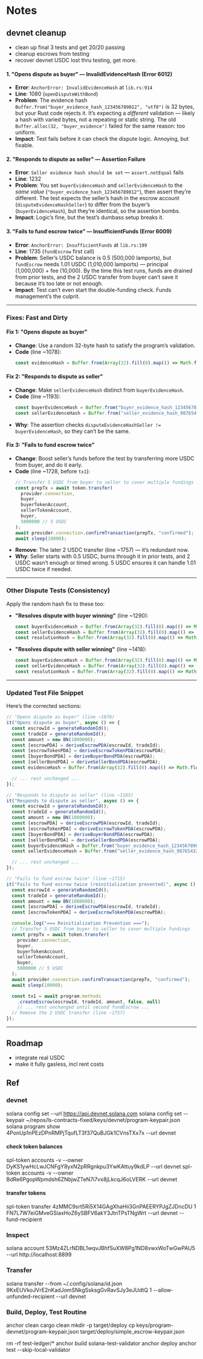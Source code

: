 # Notes

## devnet cleanup
- clean up final 3 tests and get 20/20 passing
- cleanup escrows from testing
- recover devnet USDC lost thru testing, get more.

#### 1. "Opens dispute as buyer" — InvalidEvidenceHash (Error 6012)
- **Error**: `AnchorError: InvalidEvidenceHash` at `lib.rs:914`
- **Line**: 1080 (`openDisputeWithBond`)
- **Problem**: The evidence hash `Buffer.from("buyer_evidence_hash_123456789012", "utf8")` is 32 bytes, but your Rust code rejects it. It’s expecting a *different* validation — likely a hash with varied bytes, not a repeating or static string. The old `Buffer.alloc(32, "buyer_evidence")` failed for the same reason: too uniform.
- **Impact**: Test fails before it can check the dispute logic. Annoying, but fixable.

#### 2. "Responds to dispute as seller" — Assertion Failure
- **Error**: `Seller evidence hash should be set` — `assert.notEqual` fails
- **Line**: 1232
- **Problem**: You set `buyerEvidenceHash` and `sellerEvidenceHash` to the *same value* (`"buyer_evidence_hash_123456789012"`), then assert they’re different. The test expects the seller’s hash in the escrow account (`disputeEvidenceHashSeller`) to differ from the buyer’s (`buyerEvidenceHash`), but they’re identical, so the assertion bombs.
- **Impact**: Logic’s fine, but the test’s dumbass setup breaks it.

#### 3. "Fails to fund escrow twice" — InsufficientFunds (Error 6009)
- **Error**: `AnchorError: InsufficientFunds` at `lib.rs:199`
- **Line**: 1735 (`fundEscrow` first call)
- **Problem**: Seller’s USDC balance is 0.5 (500,000 lamports), but `fundEscrow` needs 1.01 USDC (1,010,000 lamports) — principal (1,000,000) + fee (10,000). By the time this test runs, funds are drained from prior tests, and the 2 USDC transfer from buyer can’t save it because it’s too late or not enough.
- **Impact**: Test can’t even start the double-funding check. Funds management’s the culprit.

---



### Fixes: Fast and Dirty

#### Fix 1: "Opens dispute as buyer"
- **Change**: Use a random 32-byte hash to satisfy the program’s validation.
- **Code** (line ~1078):
  ```javascript
  const evidenceHash = Buffer.from(Array(32).fill(0).map(() => Math.floor(Math.random() * 256)));
  ```

#### Fix 2: "Responds to dispute as seller"
- **Change**: Make `sellerEvidenceHash` distinct from `buyerEvidenceHash`.
- **Code** (line ~1193):
  ```javascript
  const buyerEvidenceHash = Buffer.from("buyer_evidence_hash_123456789012", "utf8"); // 32 bytes
  const sellerEvidenceHash = Buffer.from("seller_evidence_hash_987654321098", "utf8"); // 32 bytes, different
  ```
- **Why**: The assertion checks `disputeEvidenceHashSeller != buyerEvidenceHash`, so they can’t be the same.

#### Fix 3: "Fails to fund escrow twice"
- **Change**: Boost seller’s funds before the test by transferring more USDC from buyer, and do it early.
- **Code** (line ~1728, before `tx1`):
  ```javascript
  // Transfer 5 USDC from buyer to seller to cover multiple fundings
  const prepTx = await token.transfer(
    provider.connection,
    buyer,
    buyerTokenAccount,
    sellerTokenAccount,
    buyer,
    5000000 // 5 USDC
  );
  await provider.connection.confirmTransaction(prepTx, "confirmed");
  await sleep(10000);
  ```
- **Remove**: The later 2 USDC transfer (line ~1757) — it’s redundant now.
- **Why**: Seller starts with 0.5 USDC, burns through it in prior tests, and 2 USDC wasn’t enough or timed wrong. 5 USDC ensures it can handle 1.01 USDC twice if needed.

---

### Other Dispute Tests (Consistency)
Apply the random hash fix to these too:
- **"Resolves dispute with buyer winning"** (line ~1290):
  ```javascript
  const buyerEvidenceHash = Buffer.from(Array(32).fill(0).map(() => Math.floor(Math.random() * 256)));
  const sellerEvidenceHash = Buffer.from(Array(32).fill(0).map(() => Math.floor(Math.random() * 256)));
  const resolutionHash = Buffer.from(Array(32).fill(0).map(() => Math.floor(Math.random() * 256)));
  ```
- **"Resolves dispute with seller winning"** (line ~1418):
  ```javascript
  const buyerEvidenceHash = Buffer.from(Array(32).fill(0).map(() => Math.floor(Math.random() * 256)));
  const sellerEvidenceHash = Buffer.from(Array(32).fill(0).map(() => Math.floor(Math.random() * 256)));
  const resolutionHash = Buffer.from(Array(32).fill(0).map(() => Math.floor(Math.random() * 256)));
  ```

---

### Updated Test File Snippet
Here’s the corrected sections:

```javascript
// "Opens dispute as buyer" (line ~1070)
it("Opens dispute as buyer", async () => {
  const escrowId = generateRandomId();
  const tradeId = generateRandomId();
  const amount = new BN(1000000);
  const [escrowPDA] = deriveEscrowPDA(escrowId, tradeId);
  const [escrowTokenPDA] = deriveEscrowTokenPDA(escrowPDA);
  const [buyerBondPDA] = deriveBuyerBondPDA(escrowPDA);
  const [sellerBondPDA] = deriveSellerBondPDA(escrowPDA);
  const evidenceHash = Buffer.from(Array(32).fill(0).map(() => Math.floor(Math.random() * 256)));

  // ... rest unchanged ...
});

// "Responds to dispute as seller" (line ~1185)
it("Responds to dispute as seller", async () => {
  const escrowId = generateRandomId();
  const tradeId = generateRandomId();
  const amount = new BN(1000000);
  const [escrowPDA] = deriveEscrowPDA(escrowId, tradeId);
  const [escrowTokenPDA] = deriveEscrowTokenPDA(escrowPDA);
  const [buyerBondPDA] = deriveBuyerBondPDA(escrowPDA);
  const [sellerBondPDA] = deriveSellerBondPDA(escrowPDA);
  const buyerEvidenceHash = Buffer.from("buyer_evidence_hash_123456789012", "utf8");
  const sellerEvidenceHash = Buffer.from("seller_evidence_hash_987654321098", "utf8");

  // ... rest unchanged ...
});

// "Fails to fund escrow twice" (line ~1715)
it("Fails to fund escrow twice (reinitialization prevented)", async () => {
  const escrowId = generateRandomId();
  const tradeId = generateRandomId();
  const amount = new BN(1000000);
  const [escrowPDA] = deriveEscrowPDA(escrowId, tradeId);
  const [escrowTokenPDA] = deriveEscrowTokenPDA(escrowPDA);

  console.log("=== Reinitialization Prevention ===");
  // Transfer 5 USDC from buyer to seller to cover multiple fundings
  const prepTx = await token.transfer(
    provider.connection,
    buyer,
    buyerTokenAccount,
    sellerTokenAccount,
    buyer,
    5000000 // 5 USDC
  );
  await provider.connection.confirmTransaction(prepTx, "confirmed");
  await sleep(10000);

  const tx1 = await program.methods
    .createEscrow(escrowId, tradeId, amount, false, null)
    // ... rest unchanged until second fundEscrow ...
  // Remove the 2 USDC transfer (line ~1757)
});
```

---





## Roadmap
- integrate real USDC
- make it fully gasless, incl rent costs

## Ref

### devnet
solana config set --url https://api.devnet.solana.com
solana config set --keypair ~/repos/ls-contracts-fixed/keys/devnet/program-keypair.json
solana program show 4PonUp1nPEzDPnRMPjTqufLT3f37QuBJGk1CVnsTXx7x --url devnet

#### check token balances
spl-token accounts -v --owner DyKS1ywHcLwJCNFgY8yxN2pRRgnkpu3YwKAttuy9kdLP --url devnet
spl-token accounts -v --owner BdRe6PgopWpmdsh6ZNbjwZTeN7i7vx8jLkcqJ6oLVERK --url devnet

#### transfer tokens
spl-token transfer 4zMMC9srt5Ri5X14GAgXhaHii3GnPAEERYPJgZJDncDU 1 FN7L7W7eiGMveGSiaxHoZ6ySBFV6akY3JtnTPsTNgWrt --url devnet --fund-recipient

### Inspect

solana account 53Mz4ZLrNDBL1wqvJBhfSuXW8Pg1ND8vwxWoTwGwPAU5 --url http://localhost:8899

### Transfer
solana transfer --from ~/.config/solana/id.json 9KxEUVkoJVrE2nKadJomSNkgSsksgGvRavSJy3eJUdtQ 1 --allow-unfunded-recipient --url devnet

### Build, Deploy, Test Routine
anchor clean
cargo clean
mkdir -p target/deploy
cp keys/program-devnet/program-keypair.json target/deploy/simple_escrow-keypair.json
<!-- stop previous validator -->
rm -rf test-ledger/*
anchor build
solana-test-validator
anchor deploy
anchor test --skip-local-validator
